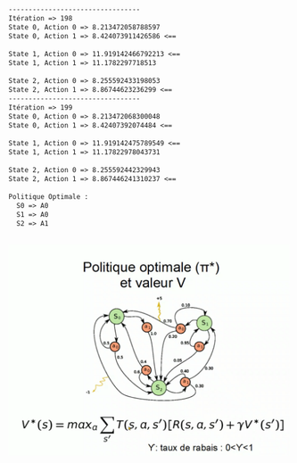 <pre>
 <code>
---------------------------------
Itération => 198
State 0, Action 0 => 8.213472058788597
State 0, Action 1 => 8.424073911426586 <==

State 1, Action 0 => 11.919142466792213 <==
State 1, Action 1 => 11.1782297718513

State 2, Action 0 => 8.255592433198053
State 2, Action 1 => 8.86744623236299 <==
---------------------------------
Itération => 199
State 0, Action 0 => 8.213472068300048
State 0, Action 1 => 8.42407392074484 <==

State 1, Action 0 => 11.919142475789549 <==
State 1, Action 1 => 11.17822978043731

State 2, Action 0 => 8.255592442329943
State 2, Action 1 => 8.867446241310237 <==

Politique Optimale : 
  S0 => A0
  S1 => A0
  S2 => A1
</code>
</pre>
<img src="screen.png">